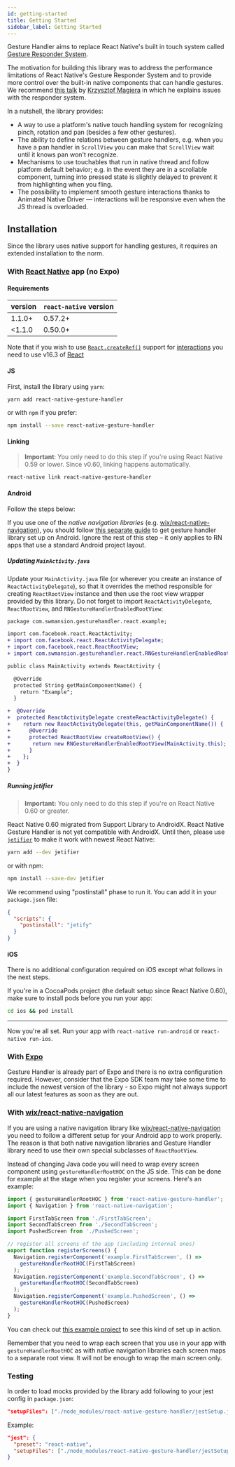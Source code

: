 ```yaml
---
id: getting-started
title: Getting Started
sidebar_label: Getting Started
---
```


Gesture Handler aims to replace React Native's built in touch system called [Gesture Responder System](http://facebook.github.io/react-native/docs/gesture-responder-system.html).

The motivation for building this library was to address the performance limitations of React Native's Gesture Responder System and to provide more control over the built-in native components that can handle gestures.
We recommend [this talk](https://www.youtube.com/watch?v=V8maYc4R2G0) by [Krzysztof Magiera](https://twitter.com/kzzzf) in which he explains issues with the responder system.

In a nutshell, the library provides:

- A way to use a platform's native touch handling system for recognizing pinch, rotation and pan (besides a few other gestures).
- The ability to define relations between gesture handlers, e.g. when you have a pan handler in `ScrollView` you can make that `ScrollView` wait until it knows pan won't recognize.
- Mechanisms to use touchables that run in native thread and follow platform default behavior; e.g. in the event they are in a scrollable component, turning into pressed state is slightly delayed to prevent it from highlighting when you fling.
- The possibility to implement smooth gesture interactions thanks to Animated Native Driver &mdash; interactions will be responsive even when the JS thread is overloaded.

## Installation

Since the library uses native support for handling gestures, it requires an extended installation to the norm.

### With [React Native](http://facebook.github.io/react-native/) app (no Expo)

#### Requirements

| version | `react-native` version |
| ------- | ---------------------- |
| 1.1.0+  | 0.57.2+                |
| <1.1.0  | 0.50.0+                |

Note that if you wish to use [`React.createRef()`](https://reactjs.org/docs/refs-and-the-dom.html) support for [interactions](interactions.md) you need to use v16.3 of [React](https://reactjs.org/)

#### JS

First, install the library using `yarn`:

```bash
yarn add react-native-gesture-handler
```

or with `npm` if you prefer:

```bash
npm install --save react-native-gesture-handler
```

#### Linking

> **Important**: You only need to do this step if you're using React Native 0.59 or lower. Since v0.60, linking happens automatically.

```bash
react-native link react-native-gesture-handler
```

#### Android

Follow the steps below:

If you use one of the _native navigation libraries_ (e.g. [wix/react-native-navigation](https://github.com/wix/react-native-navigation)), you should follow [this separate guide](#with-wix-react-native-navigation-https-githubcom-wix-react-native-navigation) to get gesture handler library set up on Android. Ignore the rest of this step – it only applies to RN apps that use a standard Android project layout.

##### Updating `MainActivity.java`

Update your `MainActivity.java` file (or wherever you create an instance of `ReactActivityDelegate`), so that it overrides the method responsible for creating `ReactRootView` instance and then use the root view wrapper provided by this library. Do not forget to import `ReactActivityDelegate`, `ReactRootView`, and `RNGestureHandlerEnabledRootView`:

```diff
package com.swmansion.gesturehandler.react.example;

import com.facebook.react.ReactActivity;
+ import com.facebook.react.ReactActivityDelegate;
+ import com.facebook.react.ReactRootView;
+ import com.swmansion.gesturehandler.react.RNGestureHandlerEnabledRootView;

public class MainActivity extends ReactActivity {

  @Override
  protected String getMainComponentName() {
    return "Example";
  }

+  @Override
+  protected ReactActivityDelegate createReactActivityDelegate() {
+    return new ReactActivityDelegate(this, getMainComponentName()) {
+      @Override
+      protected ReactRootView createRootView() {
+       return new RNGestureHandlerEnabledRootView(MainActivity.this);
+      }
+    };
+  }
}
```

##### Running jetifier

> **Important:** You only need to do this step if you're on React Native 0.60 or greater.

React Native 0.60 migrated from Support Library to AndroidX. React Native Gesture Handler is not yet compatible with AndroidX. Until then, please use [`jetifier`](https://www.npmjs.com/package/jetifier) to make it work with newest React Native:

```sh
yarn add --dev jetifier
```

or with npm:

```sh
npm install --save-dev jetifier
```

We recommend using "postinstall" phase to run it. You can add it in your `package.json` file:

```json
{
  "scripts": {
    "postinstall": "jetify"
  }
}
```

#### iOS

There is no additional configuration required on iOS except what follows in the next steps.

If you're in a CocoaPods project (the default setup since React Native 0.60), make sure to install pods before you run your app:

```sh
cd ios && pod install
```

---

Now you're all set. Run your app with `react-native run-android` or `react-native run-ios`.

### With [Expo](https://expo.io)

Gesture Handler is already part of Expo and there is no extra configuration required. However, consider that the Expo SDK team may take some time to include the newest version of the library - so Expo might not always support all our latest features as soon as they are out.

### With [wix/react-native-navigation](https://github.com/wix/react-native-navigation)

If you are using a native navigation library like [wix/react-native-navigation](https://github.com/wix/react-native-navigation) you need to follow a different setup for your Android app to work properly. The reason is that both native navigation libraries and Gesture Handler library need to use their own special subclasses of `ReactRootView`.

Instead of changing Java code you will need to wrap every screen component using `gestureHandlerRootHOC` on the JS side. This can be done for example at the stage when you register your screens. Here's an example:

```js
import { gestureHandlerRootHOC } from 'react-native-gesture-handler';
import { Navigation } from 'react-native-navigation';

import FirstTabScreen from './FirstTabScreen';
import SecondTabScreen from './SecondTabScreen';
import PushedScreen from './PushedScreen';

// register all screens of the app (including internal ones)
export function registerScreens() {
  Navigation.registerComponent('example.FirstTabScreen', () =>
    gestureHandlerRootHOC(FirstTabScreen)
  );
  Navigation.registerComponent('example.SecondTabScreen', () =>
    gestureHandlerRootHOC(SecondTabScreen)
  );
  Navigation.registerComponent('example.PushedScreen', () =>
    gestureHandlerRootHOC(PushedScreen)
  );
}
```

You can check out [this example project](https://github.com/henrikra/nativeNavigationGestureHandler) to see this kind of set up in action.

Remember that you need to wrap each screen that you use in your app with `gestureHandlerRootHOC` as with native navigation libraries each screen maps to a separate root view. It will not be enough to wrap the main screen only.

### Testing

In order to load mocks provided by the library add following to your jest config in `package.json`:

```json
"setupFiles": ["./node_modules/react-native-gesture-handler/jestSetup.js"]
```

Example:

```json
"jest": {
  "preset": "react-native",
  "setupFiles": ["./node_modules/react-native-gesture-handler/jestSetup.js"]
}
```
